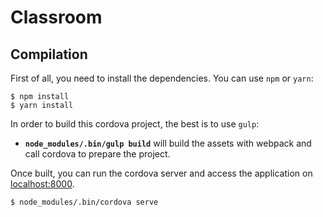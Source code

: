 Classroom
=========

Compilation
-----------

First of all, you need to install the dependencies. You can use `npm` or `yarn`:
```
$ npm install
$ yarn install
```

In order to build this cordova project, the best is to use `gulp`:
* **`node_modules/.bin/gulp build`** will build the assets with webpack and call cordova to prepare the project.

Once built, you can run the cordova server and access the application on [localhost:8000](http://localhost:8000/).
```
$ node_modules/.bin/cordova serve
```
